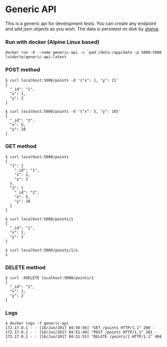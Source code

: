 # Generic API

This is a generic api for development tests. You can create any endpoint and add json objects as you wish. The data is persisted on disk by [shelve](https://docs.python.org/3.5/library/shelve.html).


### Run with docker (Alpine Linux based)

    docker run -d --name generic-api -v `pwd`/data:/app/data -p 5000:5000 lvidarte/generic-api:latest


### POST method

    $ curl localhost:5000/points -d '{"x": 1, "y": 2}'
    {
      "_id": "1", 
      "x": 1, 
      "y": 2
    }

<!-- -->

    $ curl localhost:5000/points -d '{"x": 5, "y": 10}'
    {
      "_id": "2", 
      "x": 5, 
      "y": 10
    }


### GET method

    $ curl localhost:5000/points
    {
      "1": {
        "_id": "1", 
        "x": 1, 
        "y": 2
      }, 
      "2": {
        "_id": "2", 
        "x": 5, 
        "y": 10
      }
    }

<!-- -->

	$ curl localhost:5000/points/1
	{
	  "_id": "1", 
	  "x": 1, 
	  "y": 2
	}

<!-- -->

	$ curl localhost:5000/points/1/x
    1


### DELETE method

	$ curl -XDELETE localhost:5000/points/1
	{
	  "_id": "1", 
	  "x": 1, 
	  "y": 2
	}


### Logs

    $ docker logs -f generic-api 
    172.17.0.1 - - [16/Jun/2017 04:50:56] "GET /points HTTP/1.1" 200 -
    172.17.0.1 - - [16/Jun/2017 04:51:40] "POST /points HTTP/1.1" 201 -
    172.17.0.1 - - [16/Jun/2017 04:51:55] "DELETE /points/1 HTTP/1.1" 404 -

